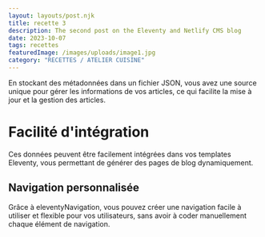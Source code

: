 ```yaml
---
layout: layouts/post.njk
title: recette 3
description: The second post on the Eleventy and Netlify CMS blog
date: 2023-10-07
tags: recettes
featuredImage: /images/uploads/image1.jpg
category: "RECETTES / ATELIER CUISINE"
---
```





En stockant des métadonnées dans un fichier JSON, vous avez une source unique pour gérer les informations de vos articles, ce qui facilite la mise à jour et la gestion des articles.

# Facilité d'intégration

Ces données peuvent être facilement intégrées dans vos templates Eleventy, vous permettant de générer des pages de blog dynamiquement.

## Navigation personnalisée

Grâce à eleventyNavigation, vous pouvez créer une navigation facile à utiliser et flexible pour vos utilisateurs, sans avoir à coder manuellement chaque élément de navigation.
